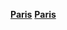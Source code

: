 [**Paris**](https://dcw-editions.fr/en/modele/74/n312)
[**Paris**](https://dcw-editions.fr/en/modele/74/n312)